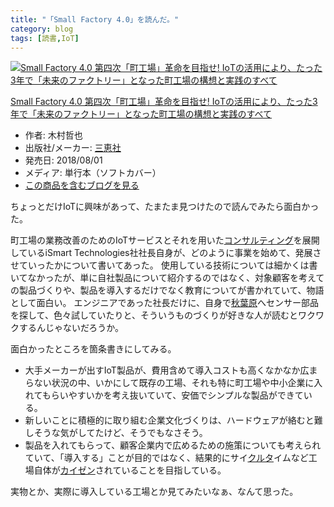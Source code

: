 ```yaml
---
title: "「Small Factory 4.0」を読んだ。"
category: blog
tags: [読書,IoT]
---
```

<p><div class="hatena-asin-detail"><a href="http://www.amazon.co.jp/exec/obidos/ASIN/486487865X/satoryuhatenablog-22/"><img src="https://images-fe.ssl-images-amazon.com/images/I/51EEHaLKDLL._SL160_.jpg" class="hatena-asin-detail-image" alt="Small Factory 4.0 第四次「町工場」革命を目指せ!  IоTの活用により、たった3年で「未来のファクトリー」となった町工場の構想と実践のすべて" title="Small Factory 4.0 第四次「町工場」革命を目指せ!  IоTの活用により、たった3年で「未来のファクトリー」となった町工場の構想と実践のすべて"></a><div class="hatena-asin-detail-info"><p class="hatena-asin-detail-title"><a href="http://www.amazon.co.jp/exec/obidos/ASIN/486487865X/satoryuhatenablog-22/">Small Factory 4.0 第四次「町工場」革命を目指せ!  IоTの活用により、たった3年で「未来のファクトリー」となった町工場の構想と実践のすべて</a></p><ul><li><span class="hatena-asin-detail-label">作者:</span> 木村哲也</li><li><span class="hatena-asin-detail-label">出版社/メーカー:</span> <a class="keyword" href="http://d.hatena.ne.jp/keyword/%BB%B0%B7%C3%BC%D2">三恵社</a></li><li><span class="hatena-asin-detail-label">発売日:</span> 2018/08/01</li><li><span class="hatena-asin-detail-label">メディア:</span> 単行本（ソフトカバー）</li><li><a href="http://d.hatena.ne.jp/asin/486487865X/satoryuhatenablog-22" target="_blank">この商品を含むブログを見る</a></li></ul></div><div class="hatena-asin-detail-foot"></div></div></p>

<p>ちょっとだけIoTに興味があって、たまたま見つけたので読んでみたら面白かった。</p>

<p>町工場の業務改善のためのIoTサービスとそれを用いた<a class="keyword" href="http://d.hatena.ne.jp/keyword/%A5%B3%A5%F3%A5%B5%A5%EB%A5%C6%A5%A3%A5%F3%A5%B0">コンサルティング</a>を展開しているiSmart Technologies社社長自身が、どのように事業を始めて、発展させていったかについて書いてあった。
使用している技術については細かくは書いてなかったが、単に自社製品について紹介するのではなく、対象顧客を考えての製品づくりや、製品を導入するだけでなく教育についてが書かれていて、物語として面白い。
エンジニアであった社長だけに、自身で<a class="keyword" href="http://d.hatena.ne.jp/keyword/%BD%A9%CD%D5%B8%B6">秋葉原</a>へセンサー部品を探して、色々試していたりと、そういうものづくりが好きな人が読むとワクワクするんじゃないだろうか。</p>

<p>面白かったところを箇条書きにしてみる。</p>

<ul>
<li>大手メーカーが出すIoT製品が、費用含めて導入コストも高くなかなか広まらない状況の中、いかにして既存の工場、それも特に町工場や中小企業に入れてもらいやすいかを考え抜いていて、安価でシンプルな製品ができている。</li>
<li>新しいことに積極的に取り組む企業文化づくりは、ハードウェアが絡むと難しそうな気がしてたけど、そうでもなさそう。</li>
<li>製品を入れてもらって、顧客企業内で広めるための施策についても考えられていて、「導入する」ことが目的ではなく、結果的にサイ<a class="keyword" href="http://d.hatena.ne.jp/keyword/%A5%AF%A5%EB%A5%BF">クルタ</a>イムなど工場自体が<a class="keyword" href="http://d.hatena.ne.jp/keyword/%A5%AB%A5%A4%A5%BC%A5%F3">カイゼン</a>されていることを目指している。　</li>
</ul>


<p>実物とか、実際に導入している工場とか見てみたいなぁ、なんて思った。</p>

